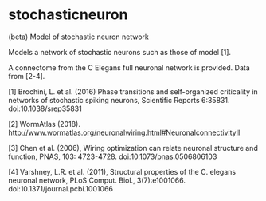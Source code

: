 # stochasticneuron

(beta) Model of stochastic neuron network

Models a network of stochastic neurons such as those of model [1].

A connectome from the C Elegans full neuronal network is provided. Data from [2-4].




[1] Brochini, L. et al. (2016) Phase transitions and self-organized criticality in networks of stochastic spiking neurons, Scientific Reports 6:35831. doi:10.1038/srep35831

[2] WormAtlas (2018). http://www.wormatlas.org/neuronalwiring.html#NeuronalconnectivityII

[3] Chen et al. (2006), Wiring optimization can relate neuronal structure and function, PNAS, 103: 4723-4728. doi:10.1073/pnas.0506806103

[4] Varshney, L.R. et al. (2011), Structural properties of the C. elegans neuronal network, PLoS Comput. Biol., 3(7):e1001066. doi:10.1371/journal.pcbi.1001066
